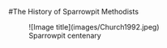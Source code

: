 #The History of Sparrowpit Methodists

<figure markdown>
  ![Image title](images/Church1992.jpeg)
  <figcaption>Sparrowpit centenary</figcaption>
</figure>